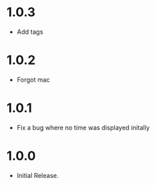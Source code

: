 # 1.0.3
- Add tags

# 1.0.2
- Forgot mac

# 1.0.1
- Fix a bug where no time was displayed initally

# 1.0.0
- Initial Release.
